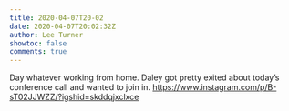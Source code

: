 ```yaml
---
title: 2020-04-07T20-02
date: 2020-04-07T20:02:32Z
author: Lee Turner
showtoc: false
comments: true
---
```


Day whatever working from home. Daley got pretty exited about today’s conference call and wanted to join in. https://www.instagram.com/p/B-sT02JJWZZ/?igshid=skddqjxclxce

